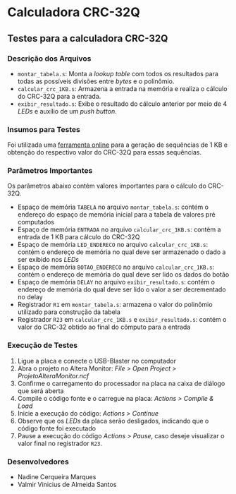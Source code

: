 # Calculadora CRC-32Q

## Testes para a calculadora CRC-32Q

### Descrição dos Arquivos
- `montar_tabela.s`: Monta a *lookup table* com todos os resultados para todas as possíveis divisões entre *bytes* e o polinômio.
- `calcular_crc_1KB.s`: Armazena a entrada na memória e realiza o cálculo do CRC-32Q para a entrada.
- `exibir_resultado.s`: Exibe o resultado do cálculo anterior por meio de 4 *LEDs* e auxílio de um *push button*.

### Insumos para Testes
Foi utilizada uma [ferramenta online](https://github.com/GustavoHBO/MI-SD-Linguagem-de-Maquina-e-Microarquitetura/tree/master/Calculadora%20CRC%20e%20Gerador%20de%20Mensagem) para a geração de sequências de 1 KB e obtenção do respectivo valor do CRC-32Q para essas sequências.

### Parâmetros Importantes
Os parâmetros abaixo contém valores importantes para o cálculo do CRC-32Q. 

- Espaço de memória `TABELA` no arquivo `montar_tabela.s`: contém o endereço do espaço de memória inicial para a tabela de valores pré computados
- Espaço de memória `ENTRADA` no arquivo `calcular_crc_1KB.s`: contém a entrada de 1 KB para cálculo do CRC-32Q
- Espaço de memória `LED_ENDERECO` no arquivo `calcular_crc_1KB.s`: contém o endereço de memória no qual deve ser armazenado o dado a ser exibido nos *LEDs*
- Espaço de memória `BOTAO_ENDERECO` no arquivo `calcular_crc_1KB.s`: contém o endereço de memória do qual deve ser lido os dados do botão
- Espaço de memória `DELAY` no arquivo `exibir_resultado.s`: contém o endereço de memória do qual deve ser lido o valor a ser decrementado no delay
- Registrador `R1` em `montar_tabela.s`: armazena o valor do polinômio utilizado para construção da tabela
- Registrador `R23` em `calcular_crc_1KB.s` e `exibir_resultado.s`: contém o valor do CRC-32 obtido ao final do cômputo para a entrada

### Execução de Testes
1. Ligue a placa e conecte o USB-Blaster no computador
2. Abra o projeto no Altera Monitor: *File > Open Project > ProjetoAlteraMonitor.ncf*
3. Confirme o carregamento do processador na placa na caixa de diálogo que será aberta
4. Compile o código fonte e o carregue na placa: *Actions > Compile & Load*
5. Inicie a execução do código: *Actions > Continue*
6. Observe que os *LEDs* da placa serão desligados, indicando que o código fonte foi executado
7. Pause a execução do código *Actions > Pause*, caso deseje visualizar o valor final no registrador `R23`.

### Desenvolvedores
- Nadine Cerqueira Marques
- Valmir Vinicius de Almeida Santos
